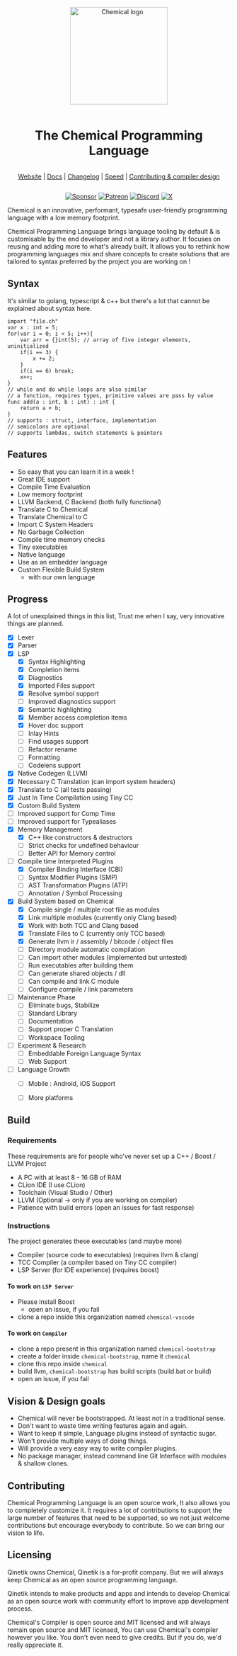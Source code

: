<div align="center" style="display:grid;place-items:center;">
<p>
    <a href="https://chemical.qinetik.org/" target="_blank"><img height="220" src="https://raw.githubusercontent.com/Qinetik/chemical/main/lang/assets/Logo.svg?sanitize=true" alt="Chemical logo"></a>
</p>
<h1>The Chemical Programming Language</h1>

[Website](https://chemical.qinetik.org)
| [Docs](https://github.com/Qinetik/chemical/blob/main/lang/docs/README.md)
| [Changelog](https://github.com/Qinetik/chemical/blob/main/lang/docs/CHANGELOG.md)
| [Speed](https://chemical.qinetik.org/speed)
| [Contributing & compiler design](https://github.com/Qinetik/chemical/blob/main/lang/docs/CONTRIBUTING.md)

</div>

<div align="center" style="display:grid;place-items:center;">

[![Sponsor][SponsorBadge]][SponsorUrl]
[![Patreon][PatreonBadge]][PatreonUrl]
[![Discord][DiscordBadge]][DiscordUrl]
[![X][XBadge]][XUrl]

</div>
Chemical is an innovative, performant, typesafe user-friendly programming language with a low memory footprint.

Chemical Programming Language brings language tooling by default & is customisable by the end developer and not a library author.
It focuses on reusing and adding more to what's already built.
It allows you to rethink how programming languages mix and share concepts to create solutions that are tailored to syntax preferred by the project you are working on !

## Syntax

It's similar to golang, typescript & c++ but there's a lot that cannot be explained about syntax here.

```golang
import "file.ch"
var x : int = 5;
for(var i = 0; i < 5; i++){
    var arr = {}int(5); // array of five integer elements, uninitialized
    if(i == 3) {
        x += 2;
    }
    if(i == 6) break;
    x++;
}
// while and do while loops are also similar
// a function, requires types, primitive values are pass by value
func add(a : int, b : int) : int {
    return a + b;
}
// supports : struct, interface, implementation
// semicolons are optional
// supports lambdas, switch statements & pointers
```

## Features

- So easy that you can learn it in a week !
- Great IDE support
- Compile Time Evaluation
- Low memory footprint
- LLVM Backend, C Backend (both fully functional)
- Translate C to Chemical
- Translate Chemical to C
- Import C System Headers
- No Garbage Collection
- Compile time memory checks
- Tiny executables
- Native language
- Use as an embedder language
- Custom Flexible Build System
  - with our own language

## Progress

A lot of unexplained things in this list, Trust me when I say,
very innovative things are planned.

- [x] Lexer
- [x] Parser
- [x] LSP
  - [x] Syntax Highlighting
  - [x] Completion items
  - [x] Diagnostics
  - [x] Imported Files support
  - [x] Resolve symbol support
  - [ ] Improved diagnostics support
  - [x] Semantic highlighting
  - [x] Member access completion items
  - [x] Hover doc support
  - [ ] Inlay Hints
  - [ ] Find usages support
  - [ ] Refactor rename
  - [ ] Formatting
  - [ ] Codelens support
- [x] Native Codegen (LLVM)
- [x] Necessary C Translation (can import system headers)
- [x] Translate to C (all tests passing)
- [x] Just In Time Compilation using Tiny CC
- [x] Custom Build System
- [ ] Improved support for Comp Time
- [ ] Improved support for Typealiases
- [x] Memory Management
  - [x] C++ like constructors & destructors
  - [ ] Strict checks for undefined behaviour
  - [ ] Better API for Memory control
- [ ] Compile time Interpreted Plugins
  - [x] Compiler Binding Interface (CBI)
  - [ ] Syntax Modifier Plugins (SMP)
  - [ ] AST Transformation Plugins (ATP)
  - [ ] Annotation / Symbol Processing
- [x] Build System based on Chemical
  - [x] Compile single / multiple root file as modules
  - [x] Link multiple modules (currently only Clang based)
  - [x] Work with both TCC and Clang based
  - [x] Translate Files to C (currently only TCC based)
  - [x] Generate llvm ir / assembly / bitcode / object files
  - [ ] Directory module automatic compilation
  - [ ] Can import other modules (implemented but untested)
  - [ ] Run executables after building them
  - [ ] Can generate shared objects / dll
  - [ ] Can compile and link C module
  - [ ] Configure compile / link parameters
- [ ] Maintenance Phase
  - [ ] Eliminate bugs, Stabilize
  - [ ] Standard Library
  - [ ] Documentation
  - [ ] Support proper C Translation
  - [ ] Workspace Tooling
- [ ] Experiment & Research
  - [ ] Embeddable Foreign Language Syntax
  - [ ] Web Support
- [ ] Language Growth
  - [ ] Mobile : Android, iOS Support
  - [ ] More platforms


## Build

### Requirements

These requirements are for people who've never set up a C++ / Boost / LLVM Project

 - A PC with at least 8 - 16 GB of RAM
 - CLion IDE (I use CLion)
 - Toolchain (Visual Studio / Other)
 - LLVM (Optional -> only if you are working on compiler)
 - Patience with build errors (open an issues for fast response)

### Instructions

The project generates these executables (and maybe more)

 - Compiler (source code to executables) (requires llvm & clang)
 - TCC Compiler (a compiler based on Tiny CC compiler)
 - LSP Server (for IDE experience) (requires boost)

#### To work on `LSP Server`
- Please install Boost
  - open an issue, if you fail
- clone a repo inside this organization named `chemical-vscode`

#### To work on `Compiler`
- clone a repo present in this organization named `chemical-bootstrap`
- create a folder inside `chemical-bootstrap`, name it `chemical`
- clone this repo inside `chemical`
- build llvm, `chemical-bootstrap` has build scripts (build.bat or build)
- open an issue, if you fail

## Vision & Design goals

 - Chemical will never be bootstrapped. At least not in a traditional sense. 
 - Don't want to waste time writing features again and again. 
 - Want to keep it simple, Language plugins instead of syntactic sugar.
 - Won't provide multiple ways of doing things.
 - Will provide a very easy way to write compiler plugins.
 - No package manager, instead command line Git Interface with modules & shallow clones.

## Contributing

Chemical Programming Language is an open source work, It also allows you to completely customize it.
It requires a lot of contributions to support the large number of features that need to be supported,
so we not just welcome contributions but encourage everybody to contribute. So we can bring our vision to life.


## Licensing

Qinetik owns Chemical, Qinetik is a for-profit company. But we will always keep Chemical as an open source programming language.

Qinetik intends to make products and apps and intends to develop Chemical as an open source work with community effort to improve
app development process.

Chemical's Compiler is open source and MIT licensed and will always remain open source and MIT licensed, You can use Chemical's compiler however you like.
You don't even need to give credits. But if you do, we'd really appreciate it. 

[WorkflowBadge]: https://github.com/vlang/v/workflows/CI/badge.svg
[DiscordBadge]: https://img.shields.io/discord/1206227290359337062?label=Discord&logo=discord&logoColor=white
[PatreonBadge]: https://img.shields.io/endpoint.svg?url=https%3A%2F%2Fshieldsio-patreon.vercel.app%2Fapi%3Fusername%3Dwakaztahir%26type%3Dpatrons&style=flat
[SponsorBadge]: https://img.shields.io/github/sponsors/wakaztahir?style=flat&logo=github&logoColor=white
[XBadge]: https://img.shields.io/badge/follow-%40qinetikorg-1DA1F2?logo=x&style=flat&logoColor=white

[WorkflowUrl]: https://github.com/Qinetik/chemical/commits/main
[DiscordUrl]: https://discord.gg/uYU4SV9avu
[PatreonUrl]: https://patreon.com/wakaztahir
[SponsorUrl]: https://github.com/sponsors/wakaztahir
[XUrl]: https://x.com/qinetikorg
